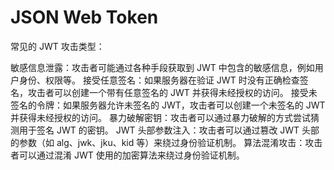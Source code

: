 # JSON Web Token
常见的 JWT 攻击类型：

敏感信息泄露：攻击者可能通过各种手段获取到 JWT 中包含的敏感信息，例如用户身份、权限等。
接受任意签名：如果服务器在验证 JWT 时没有正确检查签名，攻击者可以创建一个带有任意签名的 JWT 并获得未经授权的访问。
接受未签名的令牌：如果服务器允许未签名的 JWT，攻击者可以创建一个未签名的 JWT 并获得未经授权的访问。
暴力破解密钥：攻击者可以通过暴力破解的方式尝试猜测用于签名 JWT 的密钥。
JWT 头部参数注入：攻击者可以通过篡改 JWT 头部的参数（如 alg、jwk、jku、kid 等）来绕过身份验证机制。
算法混淆攻击：攻击者可以通过混淆 JWT 使用的加密算法来绕过身份验证机制。